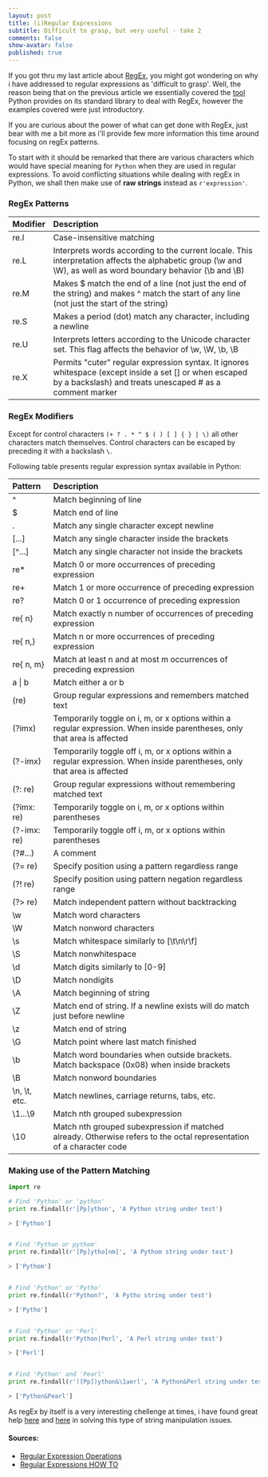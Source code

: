 ```yaml
---
layout: post
title: (i)Regular Expressions
subtitle: Difficult to grasp, but very useful - take 2
comments: false
show-avatar: false
published: true
---
```


If you got thru my last article about <a href='http://hpsilva.io/2015-12-12-regular-expressions/'>RegEx</a>, you might got wondering on why i have addressed to regular expressions as 'difficult to grasp'.
Well, the reason being that on the previous article we essentially covered the <a href='https://docs.python.org/2/library/re.html'>tool</a> Python provides on its standard library to deal with RegEx, however the examples covered were just introductory.

If you are curious about the power of what can get done with RegEx, just bear with me a bit more as i'll provide few more information this time around focusing on regEx patterns.

To start with it should be remarked that there are various characters which would have special meaning for `Python` when they are used in regular expressions. 
To avoid conflicting situations while dealing with regEx in Python, we shall then make use of **raw strings** instead as `r'expression'`.

### RegEx Patterns

|Modifier|Description|
|:-|:-|
|re.I|Case-insensitive matching|
|re.L|Interprets words according to the current locale. This interpretation affects the alphabetic group (\w and \W), as well as word boundary behavior (\b and \B)|
|re.M|Makes $ match the end of a line (not just the end of the string) and makes ^ match the start of any line (not just the start of the string)|
|re.S|Makes a period (dot) match any character, including a newline|
|re.U|Interprets letters according to the Unicode character set. This flag affects the behavior of \w, \W, \b, \B|
|re.X|Permits "cuter" regular expression syntax. It ignores whitespace (except inside a set [] or when escaped by a backslash) and treats unescaped # as a comment marker|

### RegEx Modifiers
Except for control characters `(+ ? . * ^ $ ( ) [ ] { } | \)` all other characters match themselves. Control characters can be escaped by preceding it with a backslash `\`.

Following table presents regular expression syntax available in Python:

|Pattern|Description|
|:-|:-|
|^|Match beginning of line|
|$|Match end of line|
|.|Match any single character except newline|
|[...]|Match any single character inside the brackets|
|[^...]|Match any single character not inside the brackets|
|re*|Match 0 or more occurrences of preceding expression|
|re+|Match 1 or more occurrence of preceding expression|
|re?|Match 0 or 1 occurrence of preceding expression|
|re{ n}|Match exactly n number of occurrences of preceding expression|
|re{ n,}|Match n or more occurrences of preceding expression|
|re{ n, m}|Match at least n and at most m occurrences of preceding expression|
|a \| b|Match either a or b|
|(re)	|Group regular expressions and remembers matched text|
|(?imx)|Temporarily toggle on i, m, or x options within a regular expression. When inside parentheses, only that area is affected|
|(?-imx)|Temporarily toggle off i, m, or x options within a regular expression. When inside parentheses, only that area is affected|
|(?: re)|Group regular expressions without remembering matched text|
|(?imx: re)|Temporarily toggle on i, m, or x options within parentheses|
|(?-imx: re)|Temporarily toggle off i, m, or x options within parentheses|
|(?#...)|A comment|
|(?= re)|Specify position using a pattern regardless range|
|(?! re)|Specify position using pattern negation regardless range|
|(?> re)|Match independent pattern without backtracking|
|\w|Match word characters|
|\W|Match nonword characters|
|\s|Match whitespace similarly to [\t\n\r\f]|
|\S|Match nonwhitespace|
|\d|Match digits similarly to [0-9]|
|\D|Match nondigits|
|\A|Match beginning of string|
|\Z|Match end of string. If a newline exists will do match just before newline|
|\z|Match end of string|
|\G|Match point where last match finished|
|\b|Match word boundaries when outside brackets. Match backspace (0x08) when inside brackets|
|\B|Match nonword boundaries|
|\n, \t, etc.|Match newlines, carriage returns, tabs, etc.|
|\1...\9|Match nth grouped subexpression|
|\10|Match nth grouped subexpression if matched already. Otherwise refers to the octal representation of a character code|

### Making use of the Pattern Matching
```python
import re

# Find 'Python' or 'python'
print re.findall(r'[Pp]ython', 'A Python string under test')

> ['Python']


# Find 'Python or pythom'
print re.findall(r'[Pp]ytho[nm]', 'A Pythom string under test')

> ['Pythom']


# Find 'Python' or 'Pytho'
print re.findall(r'Python?', 'A Pytho string under test')

> ['Pytho']


# Find 'Python' or 'Perl'
print re.findall(r'Python|Perl', 'A Perl string under test')

> ['Perl']


# Find 'Python' and 'Pearl'
print re.findall(r'([Pp])ython&\1aerl', 'A Python&Perl string under test')

> ['Python&Pearl']
```

As regEx by itself is a very interesting chellenge at times, i have found great help <a href='http://pythex.org/'>here</a> and <a href='https://www.regexone.com/lesson/introduction_abcs'>here</a> in solving this type of string manipulation issues.


#### Sources:

* <a href='https://docs.python.org/2/library/re.html'>Regular Expression Operations</a>
* <a href='https://docs.python.org/2/howto/regex.html#regex-howto'>Regular Expressions HOW TO</a>
